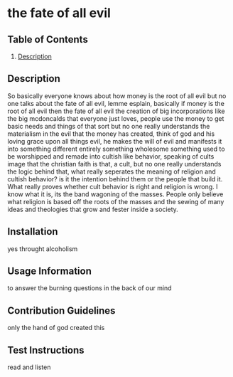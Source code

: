 # the fate of all evil
## Table of Contents
1. [Description](#description)




## Description
So basically everyone knows about how money is the root of all evil but no one talks about the fate of all evil, lemme esplain, basically if money is the root of all evil then the fate of all evil the creation of big incorporations like the big mcdoncalds that everyone just loves, people use the money to get basic needs and things of that sort but no one really understands the materialism in the evil that the money has created, think of god and his loving grace upon all things evil, he makes the will of evil and manifests it into something different entirely something wholesome something used to be worshipped and remade into cultish like behavior, speaking of cults image that the christian faith is that, a cult, but no one really understands the logic behind that, what really seperates the meaning of religion and cultish behavior? is it the intention behind them or the people that build it. What really proves whether cult behavior is right and religion is wrong. I know what it is, its the band wagoning of the masses. People only believe what religion is based off the roots of the masses and the sewing of many ideas and theologies that grow and fester inside a society.


## Installation
yes throught alcoholism

## Usage Information
to answer the burning questions in the back of our mind

## Contribution Guidelines
only the hand of god created this

## Test Instructions
read and listen


